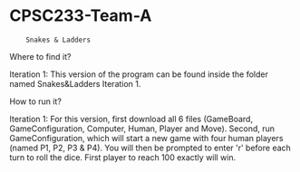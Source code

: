 # CPSC233-Team-A


		Snakes & Ladders

Where to find it?

Iteration 1:
This version of the program can be found inside the folder named Snakes&Ladders Iteration 1.



How to run it?

Iteration 1:
For this version, first download all 6 files (GameBoard, GameConfiguration, Computer, Human, Player and Move).
Second, run GameConfiguration, which will start a new game with four human players (named P1, P2, P3 & P4).
You will then be prompted to enter 'r' before each turn to roll the dice. First player to reach 100 exactly will win.
